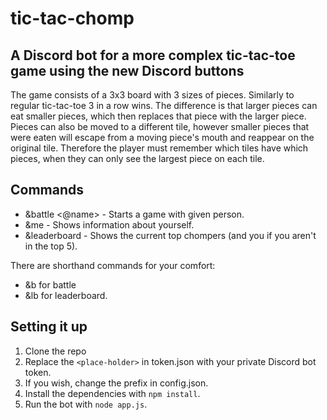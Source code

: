 # tic-tac-chomp

## A Discord bot for a more complex tic-tac-toe game using the new Discord buttons

The game consists of a 3x3 board with 3 sizes of pieces. Similarly to regular tic-tac-toe 3 in a row wins. The difference is that larger pieces can eat smaller pieces, which then replaces that piece with the larger piece. Pieces can also be moved to a different tile, however smaller pieces that were eaten will escape from a moving piece's mouth and reappear on the original tile. Therefore the player must remember which tiles have which pieces, when they can only see the largest piece on each tile.

## Commands

- &battle <@name> - Starts a game with given person.
- &me - Shows information about yourself.
- &leaderboard - Shows the current top chompers (and you if you aren't in the top 5).

There are shorthand commands for your comfort:
- &b for battle
- &lb for leaderboard.

## Setting it up

1. Clone the repo
2. Replace the `<place-holder>` in token.json with your private Discord bot token.
3. If you wish, change the prefix in config.json.
4. Install the dependencies with `npm install`.
5. Run the bot with `node app.js`.
